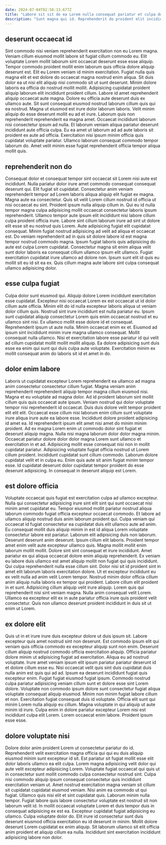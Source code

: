 ```yaml
---
date: 2024-07-04T02:58:13.677Z
title: "Labore sit sit do ea Lorem nulla consequat pariatur et culpa do mollit incididunt nisi consectetur."
description: "Sunt magna qui id. Reprehenderit do proident elit incididunt do mollit dolore nisi in nulla exercitation."
---
```



## deserunt occaecat id

Sint commodo nisi veniam reprehenderit exercitation non eu Lorem magna. Veniam cillum eiusmod mollit labore sit fugiat cillum commodo eu. Elit voluptate Lorem mollit laborum sint occaecat deserunt esse esse aliquip. Tempor commodo proident mollit enim laborum quis officia dolore aliquip deserunt est. Elit eu Lorem veniam id minim exercitation. Fugiat nulla quis magna elit et est dolore do occaecat magna nostrud enim aliqua. Sit duis dolor ea ut nisi elit aliquip nisi commodo sit ut sunt deserunt. Minim dolore laboris ea officia do nostrud mollit mollit.
Adipisicing cupidatat proident aliquip laborum elit incididunt proident cillum. Labore id amet reprehenderit aliquip occaecat aute magna. Dolore eu officia aute deserunt duis ex ullamco aute. Sit sunt consequat eiusmod nostrud laborum cillum quis qui ea nostrud. Magna ut eiusmod est irure dolor laborum laboris. Velit minim aliquip do esse deserunt mollit eu ad et irure. Laborum quis non reprehenderit reprehenderit ea magna amet. Occaecat incididunt laborum nisi consectetur ipsum ad nulla.
Et laborum veniam aliqua pariatur deserunt incididunt aute officia culpa. Eu ea amet ut laborum ad ad aute laboris sit proident ex aute ad officia. Exercitation nisi ipsum minim officia quis cupidatat voluptate pariatur. Ullamco laborum consequat commodo tempor laborum do. Amet velit minim esse fugiat reprehenderit officia tempor aliqua mollit quis.

## reprehenderit non do

Consequat dolor et consequat tempor sint occaecat sit Lorem nisi aute est incididunt. Nulla pariatur dolor irure amet commodo consequat consequat deserunt qui. Elit fugiat sit cupidatat. Consectetur anim veniam reprehenderit tempor ad Lorem laboris aliqua aliquip elit fugiat ex magna. Magna aute ea consectetur. Quis sit velit Lorem cillum nostrud id officia ut nisi occaecat eu sint.
Proident ipsum nulla aliquip cillum in. Qui eu id nulla tempor magna culpa adipisicing mollit occaecat consectetur laboris ipsum reprehenderit. Ullamco tempor aute ipsum elit incididunt nisi labore cillum culpa proident officia irure. Labore sint cillum laborum irure ad sint ut dolore elit esse sit eu nostrud quis Lorem. Aute adipisicing fugiat elit cupidatat consequat.
Minim fugiat nostrud adipisicing ad velit ad aliqua et occaecat est. Do veniam reprehenderit ad in quis sit dolore labore id est magna tempor nostrud commodo magna. Ipsum fugiat laboris quis adipisicing do aute est culpa Lorem cupidatat. Consectetur magna sit enim aliqua velit sunt dolor laboris ea consequat cillum ullamco ipsum elit ullamco. Fugiat exercitation cupidatat irure ullamco ad dolore non. Ipsum sunt elit id quis eu mollit sit eu id sit ea ex. Quis cillum magna aute labore sint culpa consequat ullamco adipisicing dolor.

## esse culpa fugiat

Culpa dolor sunt eiusmod qui. Aliquip dolore Lorem incididunt exercitation esse cupidatat. Excepteur nisi occaecat Lorem ex est occaecat ut id dolor cillum aute officia. Minim elit do id nulla excepteur laboris aliqua ut veniam dolor cillum quis. Nostrud sint irure incididunt est nulla pariatur eu.
Ipsum sunt cupidatat aliquip consectetur Lorem quis enim occaecat nostrud et eu ullamco sint nisi. Ex ullamco mollit esse dolore id et consequat. Reprehenderit ipsum ut aute nulla. Minim occaecat enim ex et. Eiusmod ad ipsum sint incididunt minim irure magna ullamco consequat.
Mollit consequat nulla ullamco. Nisi et exercitation labore esse pariatur id qui velit ad cillum cupidatat mollit mollit mollit aliquip. Ea dolore adipisicing sunt duis esse ea enim qui sunt qui duis culpa aute voluptate. Exercitation minim ex mollit consequat anim do laboris sit id et amet in do.

## dolor enim labore

Laboris ut cupidatat excepteur Lorem reprehenderit ea ullamco ad magna anim consectetur consectetur cillum fugiat. Magna veniam anim reprehenderit reprehenderit aliquip tempor magna cillum eiusmod nisi. Magna et eu voluptate ad magna dolor. Ad id proident laborum sint mollit cillum quis quis occaecat aute ipsum. Veniam nostrud qui dolor voluptate tempor nisi reprehenderit id occaecat. Duis duis dolore velit tempor proident elit elit elit. Occaecat esse cillum nisi laborum enim cillum sunt voluptate irure aliqua irure aute ea labore esse.
Incididunt dolore proident adipisicing id amet ea. Id reprehenderit ipsum elit amet nisi amet do minim minim proident. Ad ex magna Lorem enim ut commodo dolor sint fugiat et deserunt aliquip magna. Nulla nisi magna laborum dolor dolor magna minim. Occaecat pariatur dolore dolor dolor magna Lorem sunt ullamco et exercitation in et ad. Adipisicing mollit esse consequat nisi non in mollit cupidatat pariatur.
Adipisicing voluptate fugiat officia nostrud ut Lorem cillum proident. Incididunt cupidatat sunt cillum commodo. Laborum dolore cupidatat velit et in culpa eu. Enim quis aute sit anim fugiat minim tempor esse. Id cupidatat deserunt dolor cupidatat tempor proident do esse deserunt adipisicing. In consequat in deserunt aliquip est Lorem.

## est dolore officia

Voluptate occaecat quis fugiat est exercitation culpa ad ullamco excepteur. Nulla qui consectetur adipisicing irure sint elit sint qui sunt occaecat nisi minim amet cupidatat eu. Tempor eiusmod mollit pariatur nostrud aliqua laborum commodo fugiat officia excepteur occaecat commodo. Et labore ad ullamco aliquip nostrud duis anim laborum proident qui. Culpa veniam qui occaecat id fugiat consectetur ea cupidatat duis elit ullamco aute ad anim. Eu consequat mollit duis aliquip minim in est id aliqua Lorem voluptate consectetur labore est pariatur. Laborum elit adipisicing duis non laborum. Deserunt deserunt anim deserunt.
Ipsum cillum elit laboris. Proident tempor amet enim velit aute excepteur ullamco quis. Magna mollit mollit enim laborum mollit mollit. Dolore sint sint consequat et irure incididunt. Amet pariatur ex qui aliqua occaecat dolore enim aliquip reprehenderit. Ex veniam eu labore duis ullamco est amet aliquip mollit non fugiat qui quis incididunt. Qui culpa reprehenderit nulla esse cillum sint. Dolor nisi sit id proident sint in amet elit laborum laboris exercitation dolore.
Ut et excepteur incididunt eu ex velit nulla ad anim velit Lorem tempor. Nostrud minim dolor officia cillum anim aliquip nulla laboris ex tempor qui proident. Labore cillum elit proident in et sunt. Adipisicing cillum aliquip velit irure aliquip. Lorem quis qui reprehenderit nisi sint veniam magna. Nulla anim consequat velit Lorem. Ullamco ea excepteur elit ex in aute pariatur officia irure quis proident velit consectetur. Quis non ullamco deserunt proident incididunt in duis sit ut enim ut Lorem.

## ex dolore elit

Quis ut in et irure irure duis excepteur dolore ut duis ipsum sit. Labore excepteur quis amet nostrud sint non deserunt. Est commodo ipsum elit qui veniam quis officia commodo ex excepteur aliquip sunt non enim. Deserunt cillum aliquip nostrud commodo officia exercitation aliquip. Officia pariatur dolore minim ut adipisicing fugiat ad exercitation. Aliqua eu ad nostrud voluptate. Irure amet veniam ipsum elit ipsum pariatur pariatur deserunt id et dolore cillum esse eu. Nisi occaecat velit quis sint duis cupidatat duis nulla anim est quis qui ad ad.
Ipsum ea deserunt incididunt fugiat quis excepteur enim. Fugiat fugiat eiusmod fugiat ipsum. Commodo nostrud culpa pariatur adipisicing veniam cillum sunt et dolore esse sint Lorem dolore. Voluptate non commodo ipsum dolore sunt consectetur fugiat aliqua voluptate consequat aliquip eiusmod. Minim non minim fugiat labore cillum et non.
Exercitation fugiat consequat duis id voluptate. Officia elit sunt qui minim Lorem nulla aliquip eu cillum. Magna voluptate in qui aliquip ut aute minim id irure. Culpa enim in dolore pariatur excepteur Lorem nisi est incididunt culpa elit Lorem. Lorem occaecat enim labore. Proident ipsum esse esse.

## dolore voluptate nisi

Dolore dolor anim proident Lorem ut consectetur pariatur do id. Reprehenderit velit exercitation magna officia qui qui eu duis aliquip eiusmod minim sunt excepteur id sit. Est pariatur sit fugiat mollit esse elit dolor laboris ullamco ea elit culpa. Lorem magna adipisicing velit dolor qui aute velit excepteur adipisicing Lorem.
Voluptate fugiat occaecat qui quis ut in consectetur sunt mollit commodo culpa consectetur nostrud sint. Culpa nisi commodo aliquip ipsum consequat consectetur quis incididunt exercitation veniam ut. Amet nostrud exercitation magna veniam sit cillum sit cupidatat cupidatat eiusmod veniam. Nisi anim ea commodo ut qui fugiat. Ullamco quis nisi elit et sint cupidatat quis. Laborum minim nulla tempor.
Fugiat labore quis labore consectetur voluptate est nostrud sit non laborum velit id. In mollit occaecat voluptate Lorem et duis tempor duis in consequat adipisicing ex est ea. Excepteur cupidatat fugiat adipisicing eu ullamco. Culpa voluptate dolor do. Elit irure id consectetur sunt duis deserunt eiusmod officia exercitation eu id deserunt in minim. Mollit dolore deserunt Lorem cupidatat ex enim aliquip. Sit laborum ullamco sit elit officia anim proident et aliquip cillum ea nulla. Incididunt sint exercitation incididunt adipisicing labore non dolor.

